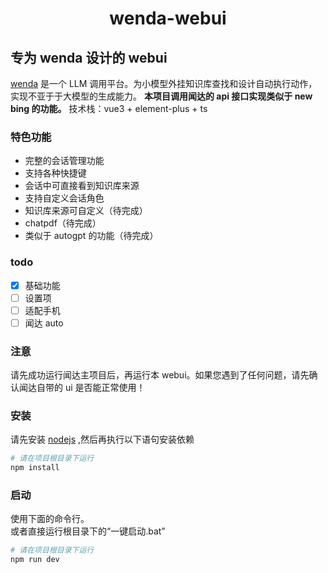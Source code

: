 <h1 align="center">wenda-webui</h1>

## 专为 wenda 设计的 webui

[wenda](https://github.com/l15y/wenda) 是一个 LLM 调用平台。为小模型外挂知识库查找和设计自动执行动作，实现不亚于于大模型的生成能力。
**本项目调用闻达的 api 接口实现类似于 new bing 的功能。**
技术栈：vue3 + element-plus + ts

### 特色功能

- 完整的会话管理功能
- 支持各种快捷键
- 会话中可直接看到知识库来源
- 支持自定义会话角色
- 知识库来源可自定义（待完成）
- chatpdf（待完成）
- 类似于 autogpt 的功能（待完成）

### todo

- [x] 基础功能
- [ ] 设置项
- [ ] 适配手机
- [ ] 闻达 auto

### 注意

请先成功运行闻达主项目后，再运行本 webui。如果您遇到了任何问题，请先确认闻达自带的 ui 是否能正常使用！

### 安装

请先安装 [nodejs](https://pan.baidu.com/s/1p3-0F8eIZg6gMownXhiWQQ?pwd=oigr) ,然后再执行以下语句安装依赖

```bash
# 请在项目根目录下运行
npm install
```

### 启动

使用下面的命令行。  
或者直接运行根目录下的“一键启动.bat”

```bash
# 请在项目根目录下运行
npm run dev
```
